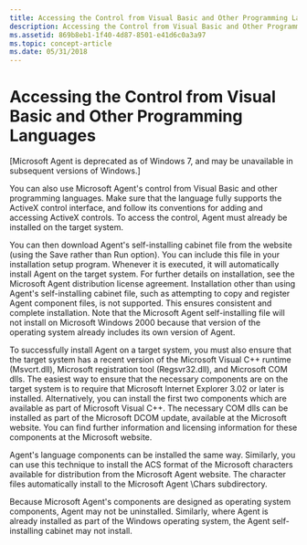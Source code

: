 ```yaml
---
title: Accessing the Control from Visual Basic and Other Programming Languages
description: Accessing the Control from Visual Basic and Other Programming Languages
ms.assetid: 869b8eb1-1f40-4d87-8501-e41d6c0a3a97
ms.topic: concept-article
ms.date: 05/31/2018
---
```


# Accessing the Control from Visual Basic and Other Programming Languages

\[Microsoft Agent is deprecated as of Windows 7, and may be unavailable in subsequent versions of Windows.\]

You can also use Microsoft Agent's control from Visual Basic and other programming languages. Make sure that the language fully supports the ActiveX control interface, and follow its conventions for adding and accessing ActiveX controls. To access the control, Agent must already be installed on the target system.

You can then download Agent's self-installing cabinet file from the website (using the Save rather than Run option). You can include this file in your installation setup program. Whenever it is executed, it will automatically install Agent on the target system. For further details on installation, see the Microsoft Agent distribution license agreement. Installation other than using Agent's self-installing cabinet file, such as attempting to copy and register Agent component files, is not supported. This ensures consistent and complete installation. Note that the Microsoft Agent self-installing file will not install on Microsoft Windows 2000 because that version of the operating system already includes its own version of Agent.

To successfully install Agent on a target system, you must also ensure that the target system has a recent version of the Microsoft Visual C++ runtime (Msvcrt.dll), Microsoft registration tool (Regsvr32.dll), and Microsoft COM dlls. The easiest way to ensure that the necessary components are on the target system is to require that Microsoft Internet Explorer 3.02 or later is installed. Alternatively, you can install the first two components which are available as part of Microsoft Visual C++. The necessary COM dlls can be installed as part of the Microsoft DCOM update, available at the Microsoft website. You can find further information and licensing information for these components at the Microsoft website.

Agent's language components can be installed the same way. Similarly, you can use this technique to install the ACS format of the Microsoft characters available for distribution from the Microsoft Agent website. The character files automatically install to the Microsoft Agent \\Chars subdirectory.

Because Microsoft Agent's components are designed as operating system components, Agent may not be uninstalled. Similarly, where Agent is already installed as part of the Windows operating system, the Agent self-installing cabinet may not install.

 

 




